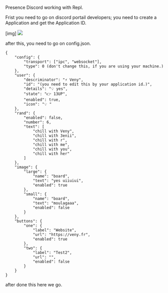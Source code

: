 Presence Discord working with Repl.

Frist you need to go on discord portail developers;
you need to create a Application and get the Application ID.

[img]
<img src="https://data.veny.fr/screen.png" />

after this, you need to go on config.json.

```
{
    "config": {
        "transport": ["ipc", "websocket"],
        "type": 0 (don't change this, if you are using your machine.)
    },
    "user": {
        "descriminator": "⚡ Veny",
        "id": "(you need to edit this by your application id.)",
        "details": "💡 yes",
        "state": "👉 13UP",
        "enabled": true,
        "icon": "💡 "
    },
    "rand": {
        "enabled": false,
        "number": 6,
        "text": [
            "chill with Veny", 
            "chill with 3enii", 
            "chill with r",
            "chill with me",
            "chill with you",
            "chill with her"
        ]
    },
    "image": {
        "large": {
            "name": "board",
            "text": "yes uiiuiui",
            "enabled": true
        },
        "small": {
            "name": "board",
            "text": "moulagaaa",
            "enabled": false
        }
    },
    "buttons": {
        "one": {
            "label": "Website",
            "url": "https://veny.fr",
            "enabled": true
        },
        "two": {
            "label": "Test2",
            "url": "",
            "enabled": false
        }
    }
}
```

after done this here we go.